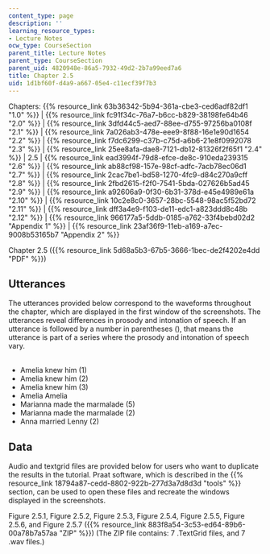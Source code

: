 ```yaml
---
content_type: page
description: ''
learning_resource_types:
- Lecture Notes
ocw_type: CourseSection
parent_title: Lecture Notes
parent_type: CourseSection
parent_uid: 4820948e-86a5-7932-49d2-2b7a99eed7a6
title: Chapter 2.5
uid: 1d1bf60f-d4a9-a667-05e4-c11ecf39f7b3
---
```


Chapters: {{% resource_link 63b36342-5b94-361a-cbe3-ced6adf82df1 "1.0" %}} | {{% resource_link fc91f34c-76a7-b6cc-b829-38198fe64b46 "2.0" %}} | {{% resource_link 3dfd44c5-aed7-88ee-d755-97256ba0108f "2.1" %}} | {{% resource_link 7a026ab3-478e-eee9-8f88-16e1e90d1654 "2.2" %}} | {{% resource_link f7dc6299-c37b-c75d-a6b6-21e8f0992078 "2.3" %}} | {{% resource_link 25ee8afa-dae8-7121-db12-81326f2f65f1 "2.4" %}} | 2.5 | {{% resource_link ead3994f-79d8-efce-de8c-910eda239315 "2.6" %}} | {{% resource_link ab88cf98-157e-98cf-adfc-7acb78ec06d1 "2.7" %}} | {{% resource_link 2cac7be1-bd58-1270-4fc9-d84c270a9cff "2.8" %}} | {{% resource_link 2fbd2615-f2f0-7541-5bda-027626b5ad45 "2.9" %}} | {{% resource_link a92606a9-0f30-6b31-378d-e45e4989e61a "2.10" %}} | {{% resource_link 10c2e8c0-3657-28bc-5548-98ac5f52bd72 "2.11" %}} | {{% resource_link dff3a4e9-f103-de11-edc1-a823ddd8c48b "2.12" %}} | {{% resource_link 966177a5-5ddb-0185-a762-33f4bebd02d2 "Appendix 1" %}} | {{% resource_link 23af36f9-11eb-a169-a7ec-9008b53165b7 "Appendix 2" %}}

Chapter 2.5 ({{% resource_link 5d68a5b3-67b5-3666-1bec-de2f4202e4dd "PDF" %}})

Utterances
----------

The utterances provided below correspond to the waveforms throughout the chapter, which are displayed in the first window of the screenshots. The utterances reveal differences in prosody and intonation of speech. If an utterance is followed by a number in parentheses (), that means the utterance is part of a series where the prosody and intonation of speech vary.  
 

*   Amelia knew him (1)
*   Amelia knew him (2)
*   Amelia knew him (3)
*   Amelia Amelia
*   Marianna made the marmalade (5)
*   Marianna made the marmalade (2)
*   Anna married Lenny (2)

Data
----

Audio and textgrid files are provided below for users who want to duplicate the results in the tutorial. Praat software, which is described in the {{% resource_link 18794a87-cedd-8802-922b-277d3a7d8d3d "tools" %}} section, can be used to open these files and recreate the windows displayed in the screenshots.

Figure 2.5.1, Figure 2.5.2, Figure 2.5.3, Figure 2.5.4, Figure 2.5.5, Figure 2.5.6, and Figure 2.5.7 ({{% resource_link 883f8a54-3c53-ed64-89b6-00a78b7a57aa "ZIP" %}}) (The ZIP file contains: 7 .TextGrid files, and 7 .wav files.)